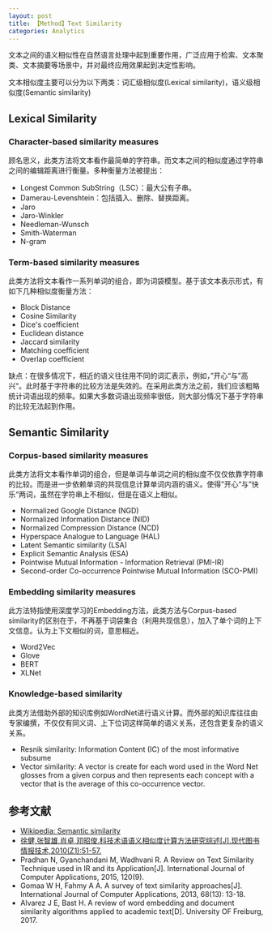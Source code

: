 ```yaml
---
layout: post
title: 【Method】Text Similarity
categories: Analytics
---
```


文本之间的语义相似性在自然语言处理中起到重要作用，广泛应用于检索、文本聚类、文本摘要等场景中，并对最终应用效果起到决定性影响。

文本相似度主要可以分为以下两类：词汇级相似度(Lexical similarity)，语义级相似度(Semantic similarity)

## Lexical Similarity

### Character-based similarity measures

顾名思义，此类方法将文本看作最简单的字符串。而文本之间的相似度通过字符串之间的编辑距离进行衡量。多种衡量方法被提出：

- Longest Common SubString（LSC）：最大公有子串。
- Damerau-Levenshtein：包括插入、删除、替换距离。
- Jaro
- Jaro-Winkler
- Needleman-Wunsch
- Smith-Waterman
- N-gram

### Term-based similarity measures

此类方法将文本看作一系列单词的组合，即为词袋模型。基于该文本表示形式，有如下几种相似度衡量方法：

- Block Distance
- Cosine Similarity
- Dice's coefficient
- Euclidean distance
- Jaccard similarity
- Matching coefficient
- Overlap coefficient

缺点：在很多情况下，相近的语义往往用不同的词汇表示，例如，”开心“与”高兴“。此时基于字符串的比较方法是失效的。在采用此类方法之前，我们应该粗略统计词语出现的频率。如果大多数词语出现频率很低，则大部分情况下基于字符串的比较无法起到作用。

## Semantic Similarity

### Corpus-based similarity measures

此类方法将文本看作单词的组合，但是单词与单词之间的相似度不仅仅依靠字符串的比较。而是进一步依赖单词的共现信息计算单词内涵的语义。使得”开心“与”快乐“两词，虽然在字符串上不相似，但是在语义上相似。

- Normalized Google Distance (NGD)
- Normalized Information Distance (NID)
- Normalized Compression Distance (NCD)
- Hyperspace Analogue to Language (HAL)
- Latent Semantic similarity (LSA)
- Explicit Semantic Analysis (ESA)
- Pointwise Mutual Information - Information Retrieval (PMI-IR)
- Second-order Co-occurrence Pointwise Mutual Information (SCO-PMI)

### Embedding similarity measures

此方法特指使用深度学习的Embedding方法，此类方法与Corpus-based similarity的区别在于，不再基于词袋集合（利用共现信息），加入了单个词的上下文信息。认为上下文相似的词，意思相近。

- Word2Vec
- Glove
- BERT
- XLNet

### Knowledge-based similarity

此类方法借助外部的知识库例如WordNet进行语义计算。而外部的知识库往往由专家编撰，不仅仅有同义词、上下位词这样简单的语义关系，还包含更复杂的语义关系。

- Resnik similarity: Information Content (IC) of the most informative subsume
- Vector similarity: A vector is create for each word used in the Word Net glosses from a given corpus and then represents each concept with a vector that is the average of this co-occurrence vector.

## 参考文献

- [Wikipedia: Semantic similarity](https://en.wikipedia.org/wiki/Semantic_similarity)
- [徐健,张智雄,肖卓,邓昭俊.科技术语语义相似度计算方法研究综述[J].现代图书情报技术,2010(Z1):51-57.](http://kns.cnki.net/KCMS/detail/detail.aspx?dbcode=CJFQ&dbname=CJFD2010&filename=XDTQ2010Z1012&v=MDkyMThNMUZyQ1VSTE9mWStac0Z5RG5VNy9NUFNuZmY3RzRIOUdtcm85RVpvUjhlWDFMdXhZUzdEaDFUM3FUclc=)
- Pradhan N, Gyanchandani M, Wadhvani R. A Review on Text Similarity Technique used in IR and its Application[J]. International Journal of Computer Applications, 2015, 120(9).
- Gomaa W H, Fahmy A A. A survey of text similarity approaches[J]. International Journal of Computer Applications, 2013, 68(13): 13-18.
- Alvarez J E, Bast H. A review of word embedding and document similarity algorithms applied to academic text[D]. University OF Freiburg, 2017.